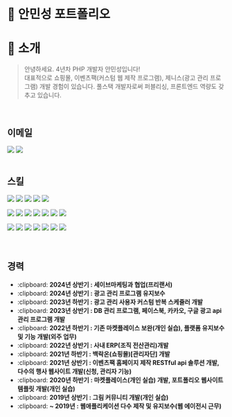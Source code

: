 # 📜 안민성 포트폴리오

# 👋 소개

> 안녕하세요. 4년차 PHP 개발자 안민성입니다!  
> 대표적으로 쇼핑몰, 이벤츠팩(커스텀 웹 제작 프로그램), 제니스(광고 관리 프로그램) 개발 경험이 있습니다.
> 풀스택 개발자로써 퍼블리싱, 프론트엔드 역량도 갖추고 있습니다.

<br />

## 이메일
<img src="https://img.shields.io/badge/ms1114@kakao.com-FFCD00?style=flat-square&logo=Kakao&logoColor=white"/> <img src="https://img.shields.io/badge/xowls5808@gmail.com-EA4335?style=flat-square&logo=Gmail&logoColor=white"/> 
<br>
<br>

## 스킬
<img src="https://img.shields.io/badge/HTML5-E34F26?style=flat-square&logo=HTML5&logoColor=white"/> <img src="https://img.shields.io/badge/CSS3-1572B6?style=flat-square&logo=CSS3&logoColor=white"/> <img src="https://img.shields.io/badge/Sass-CC6699?style=flat-square&logo=Sass&logoColor=white"/> <img src="https://img.shields.io/badge/JavaScript-F7DF1E?style=flat-square&logo=JavaScript&logoColor=white"/> <img src="https://img.shields.io/badge/jQuery-0769AD?style=flat-square&logo=jQuery&logoColor=white"/> 

<img src="https://img.shields.io/badge/java-007396?style=flat-square&amp;logo=java&amp;logoColor=white"> <img src="https://img.shields.io/badge/Spring-6DB33F?style=flat-square&amp;logo=Spring&amp;logoColor=white">
<img src="https://img.shields.io/badge/PHP-777BB4?style=flat-square&logo=PHP&logoColor=white"/> <img src="https://img.shields.io/badge/Laravel-FF2D20?style=flat-square&logo=Laravel&logoColor=white"/> <img src="https://img.shields.io/badge/Codeigniter-EF4223?style=flat-square&logo=Codeigniter&logoColor=white"> <img src="https://img.shields.io/badge/MySQL-4479A1?style=flat-square&logo=MySQL&logoColor=white"/> <img src="https://img.shields.io/badge/PostgreSQL-4169E1?style=flat-square&logo=PostgreSQL&logoColor=white"/> 

<img src="https://img.shields.io/badge/Apache-D22128?style=flat-square&logo=Apache&logoColor=white"/> <img src="https://img.shields.io/badge/NGINX-009639?style=flat-square&logo=NGINX&logoColor=white"/> <img src="https://img.shields.io/badge/Linux-FCC624?style=flat-square&logo=Linux&logoColor=white"/> <img src="https://img.shields.io/badge/AWS-232F3E?style=flat-square&logo=Amazon AWS&logoColor=white"/> 
<img src="https://img.shields.io/badge/Docker-2496ED?style=flat-square&logo=Docker&logoColor=white"/> <img src="https://img.shields.io/badge/Git-F05032?style=flat-square&amp;logo=git&amp;logoColor=white"> <img src="https://img.shields.io/badge/Postman-FF6C37?style=flat-square&amp;logo=Postman&amp;logoColor=white">
<br>
<br>
<br>

## 경력
<ul>
  <li>:clipboard: <b>2024년 상반기 : 세이브마케팅과 협업(프리랜서)</b></li>
  <li>:clipboard: <b>2024년 상반기 : 광고 관리 프로그램 유지보수</b></li>
  <li>:clipboard: <b>2023년 하반기 : 광고 관리 사용자 커스텀 반복 스케줄러 개발</b></li>
  <li>:clipboard: <b>2023년 상반기 : DB 관리 프로그램, 페이스북, 카카오, 구글 광고 api 관리 프로그램 개발</b></li>
  <li>:clipboard: <b>2022년 하반기 : 기존 마켓플레이스 보완(개인 실습), 플랫폼 유지보수 및 기능 개발(외주 업무)</b></li>
  <li>:clipboard: <b>2022년 상반기 : 사내 ERP(조직 전산관리)개발</b></li>
  <li>:clipboard: <b>2021년 하반기 : 백락온(쇼핑몰)[관리자단] 개발</b></li>
  <li>:clipboard: <b>2021년 상반기 : 이벤츠팩 홈페이지 제작 RESTful api 솔루션 개발, 다수의 행사 웹사이트 개발(신청, 관리자 기능)</b></li>
  <li>:clipboard: <b>2020년 하반기 : 마켓플레이스(개인 실습) 개발, 포트폴리오 웹사이트 템플릿 개발(개인 실습)</b></li>
   <li>:clipboard: <b>2019년 상반기 : 그림 커뮤니티 개발(개인 실습)</b></li>
  <li>:clipboard: <b> ~ 2019년 : 웹애플리케이션 다수 제작 및 유지보수(웹 에이전시 근무)</b></li>
</ul>
<br>
<br>
<br>
<!--
**xowlsakffl/xowlsakffl** is a ✨ _special_ ✨ repository because its `README.md` (this file) appears on your GitHub profile.

Here are some ideas to get you started:

- 🔭 I’m currently working on ...
- 🌱 I’m currently learning ...
- 👯 I’m looking to collaborate on ...
- 🤔 I’m looking for help with ...
- 💬 Ask me about ...
- 📫 How to reach me: ...
- 😄 Pronouns: ...
- ⚡ Fun fact: ...
-->
